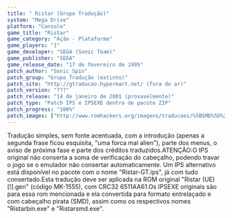 ```yaml
---
title: " Ristar (Grupo Tradução)"
system: "Mega Drive"
platform: "Console"
game_title: "Ristar"
game_category: "Ação - Plataforma"
game_players: "1"
game_developer: "SEGA (Sonic Team)"
game_publisher: "SEGA"
game_release_date: "17 de fevereiro de 1995"
patch_author: "Sonic_Spin"
patch_group: "Grupo Tradução (extinto)"
patch_site: "http://gtraducao.hypermart.net/ (fora do ar)"
patch_version: "???"
patch_release: "14 de janeiro de 2001 (provavelmente)"
patch_type: "Patch IPS e IPSEXE dentro de pacote ZIP"
patch_progress: "100%"
patch_images: ["http://www.romhackers.org/imagens/traducoes/%5BSMD%5D%20Ristar%20-%20Grupo%20Traducao%20-%201.png","http://www.romhackers.org/imagens/traducoes/%5BSMD%5D%20Ristar%20-%20Grupo%20Traducao%20-%202.png","http://www.romhackers.org/imagens/traducoes/%5BSMD%5D%20Ristar%20-%20Grupo%20Traducao%20-%203.png"]
---
```

Tradução simples, sem fonte acentuada, com a introdução (apenas a segunda frase ficou esquisita, "uma forca mal alien"), parte dos menus, o aviso de próxima fase e parte dos créditos traduzidos.ATENÇÃO:O IPS original não conserta a soma de verificação do cabeçalho, podendo travar o jogo se o emulador não consertar automaticamente. Um IPS alternativo está disponível no pacote com o nome "Ristar-GT.ips", já com tudo consertado.Esta tradução deve ser aplicada na ROM original "Ristar (UE) [!].gen" (código MK-1555), com CRC32 6511AA61.Os IPSEXE originais são para essa rom mencionada e ela convertida para formato entrelaçado e com cabeçalho pirata (SMD), assim como os respectivos nomes "Ristarbin.exe" e "Ristarsmd.exe".